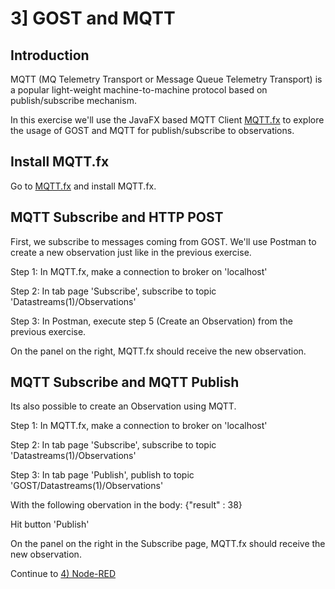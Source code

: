 # 3] GOST and MQTT

## Introduction

MQTT (MQ Telemetry Transport or Message Queue Telemetry Transport) is a popular light-weight machine-to-machine protocol based on publish/subscribe mechanism.

In this exercise we'll use the JavaFX based MQTT Client <a href= "http://www.mqttfx.org/">MQTT.fx</a> to explore the usage of GOST and MQTT for publish/subscribe to observations. 

## Install MQTT.fx

Go to <a href= "http://www.mqttfx.org/">MQTT.fx</a> and install MQTT.fx.

## MQTT Subscribe and HTTP POST

First, we subscribe to messages coming from GOST. We'll use Postman to create a new observation just like in the previous
exercise.

Step 1: In MQTT.fx, make a connection to broker on 'localhost'

Step 2: In tab page 'Subscribe', subscribe to topic 'Datastreams(1)/Observations'

Step 3: In Postman, execute step 5 (Create an Observation) from the previous exercise.

On the panel on the right, MQTT.fx should receive the new observation.

## MQTT Subscribe and MQTT Publish

Its also possible to create an Observation using MQTT.

Step 1: In MQTT.fx, make a connection to broker on 'localhost'

Step 2: In tab page 'Subscribe', subscribe to topic 'Datastreams(1)/Observations'

Step 3: In tab page 'Publish', publish to topic 'GOST/Datastreams(1)/Observations'

With the following obervation in the body: {"result" : 38}

Hit button 'Publish'

On the panel on the right in the Subscribe page, MQTT.fx should receive the new observation.

Continue to <a href = "4_nodered.md">4) Node-RED</a>
